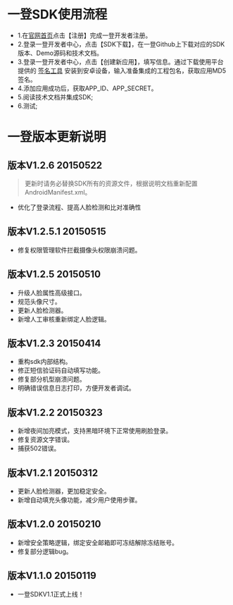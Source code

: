 # 一登SDK使用流程

- 1.在<a href="http://superid.me" target="_blank">官网首页</a >点击【注册】完成一登开发者注册。
- 2.登录一登开发者中心，点击【SDK下载】，在一登Github上下载对应的SDK版本、Demo源码和技术文档。
- 3.登录一登开发者中心，点击【创建新应用】，填写信息。通过下载使用平台提供的 <a href="http://superid.me/superid/SuperIDSign.apk" target="_blank">签名工具</a> 安装到安卓设备，输入准备集成的工程包名，获取应用MD5签名。
- 4.添加应用成功后，获取APP\_ID、APP\_SECRET。
- 5.阅读技术文档并集成SDK;
- 6.测试;

# 一登版本更新说明

## 版本V1.2.6 20150522

> 更新时请务必替换SDK所有的资源文件，根据说明文档重新配置AndroidManifest.xml。

- 优化了登录流程、提高人脸检测和比对准确性

## 版本V1.2.5.1 20150515

- 修复权限管理软件拦截摄像头权限崩溃问题。

## 版本V1.2.5 20150510

- 升级人脸属性高级接口。
- 规范头像尺寸。
- 更新人脸检测器。
- 新增人工审核重新绑定人脸逻辑。

## 版本V1.2.3 20150414

- 重构sdk内部结构。
- 修正短信验证码自动填写功能。
- 修复部分机型崩溃问题。
- 明确错误信息日志打印，方便开发者调试。

## 版本V1.2.2 20150323

- 新增夜间加亮模式，支持黑暗环境下正常使用刷脸登录。
- 修复资源文字错误。
- 捕获502错误。

## 版本V1.2.1 20150312

- 更新人脸检测器，更加稳定安全。
- 新增自动填充头像功能，减少用户使用步骤。

## 版本V1.2.0 20150210
- 新增安全策略逻辑，绑定安全邮箱即可冻结解除冻结账号。
- 修复部分逻辑bug。


## 版本V1.1.0 20150119
- 一登SDKV1.1正式上线！

